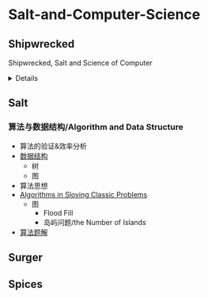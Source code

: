 # Salt-and-Computer-Science

## Shipwrecked

Shipwrecked, Salt and Science of Computer

<details>
<summery> In progress </summery>
- 同步数据结构目录
</details>

## Salt

### 算法与数据结构/Algorithm and Data Structure

- 算法的验证&效率分析
- [数据结构](Algorithms/数据结构.md)
  - 树
  - 图
- 算法思想
- [Algorithms in Sloving Classic Problems](Algorithms/Algorithms_in_Solving_Classic_Problems.md)
  - 图
    - Flood Fill
    - 岛屿问题/the Number of Islands
- [算法题解](Algorithms/算法题解.md)

## Surger

## Spices
